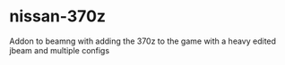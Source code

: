 # nissan-370z
Addon to beamng with adding the 370z to the game with a heavy edited jbeam and multiple configs
